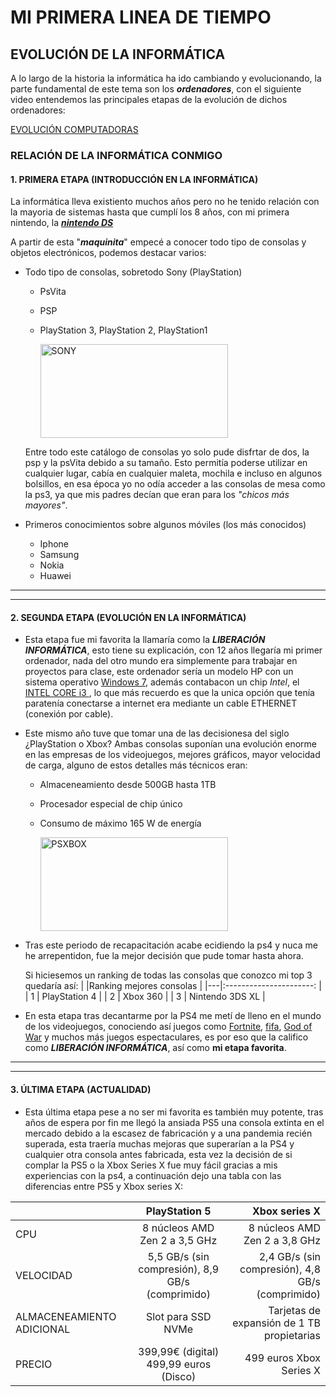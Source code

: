 # **MI PRIMERA LINEA DE TIEMPO** 
## **EVOLUCIÓN DE LA INFORMÁTICA**
   A lo largo de la historia la informática ha ido cambiando y evolucionando, la parte fundamental de este tema son los ***ordenadores***, con el siguiente video entendemos las principales etapas de la evolución de dichos ordenadores:

   [EVOLUCIÓN COMPUTADORAS](https://www.youtube.com/watch?v=lsAeTXNQyIA "MEJOR VIDEO DE LA HISTORIA")
 
### **RELACIÓN DE LA INFORMÁTICA CONMIGO**

 #### 1. PRIMERA ETAPA (INTRODUCCIÓN EN LA INFORMÁTICA)
La informática lleva existiento muchos años pero no he tenido relación con la mayoria de sistemas hasta que cumplí los 8 años, con mi primera nintendo, la ***[nintendo DS](https://upload.wikimedia.org/wikipedia/commons/a/a0/Nintendo-DS-Lite-Black-Open.jpg "MI INICIO")***

A partir de esta "***maquinita***" empecé a conocer todo tipo de consolas y objetos electrónicos, podemos destacar varios:

* Todo tipo de consolas, sobretodo Sony (PlayStation)
    * PsVita
    * PSP
    * PlayStation 3, PlayStation 2, PlayStation1

       <img src="https://e.rpp-noticias.io/xlarge/2019/02/01/422642_746672.jpg" alt="SONY"  width="300" height="150">


    Entre todo este catálogo de consolas yo solo pude disfrtar de dos, la psp y la psVita debido a su tamaño. Esto permitía poderse utilizar en cualquier lugar, cabía en cualquier maleta, mochila e incluso en algunos bolsillos, en esa época yo no odía acceder a las consolas de mesa como la ps3, ya que mis padres decían que eran para los *"chicos más mayores"*.

* Primeros conocimientos sobre algunos móviles (los más conocidos)
    * Iphone
    * Samsung
    * Nokia
    * Huawei

     
---
___

  #### 2. SEGUNDA ETAPA (EVOLUCIÓN EN LA INFORMÁTICA)
  * Esta etapa fue mi favorita la llamaría como la ***LIBERACIÓN INFORMÁTICA***, esto tiene su explicación, con 12 años llegaría mi primer ordenador, nada del otro mundo era simplemente para trabajar en proyectos para clase, este ordenador sería un modelo HP con un sistema operativo [Windows 7](https://winaero.com/blog/wp-content/uploads/2015/04/Windows-7-Start-menu-default-font.png "WINDOWS 7"), además contabacon un chip *Intel*, el [INTEL CORE i3 ](https://www.profesionalreview.com/wp-content/uploads/2020/11/intel-core-i3-9-gen-1.jpg "INTEL"), lo que más recuerdo es que la unica opción que tenía paratenía conectarse a internet era mediante un cable ETHERNET (conexión por cable).
   
 * Este mismo año tuve que tomar una de las decisionesa del siglo ¿PlayStation o Xbox? Ambas consolas suponían una evolución enorme en las empresas de los videojuegos, mejores gráficos, mayor velocidad de carga, alguno de estos detalles más técnicos eran:
    * Almaceneamiento desde 500GB hasta 1TB
    * Procesador especial de chip único
    * Consumo de máximo 165 W de energía

      <img src="https://qph.cf2.quoracdn.net/main-qimg-1755eb2dd86fce9d62e7082aa4035044-lq" alt="PSXBOX" height="150" width="300">

 * Tras este periodo de recapacitación acabe ecidiendo la ps4 y nuca me he arrepentidon, fue la mejor decisión que pude tomar hasta ahora.

    Si hiciesemos un ranking de todas las consolas que conozco mi top 3 quedaría así:
     |   |Ranking mejores consolas |
     |---|:----------------------: |
     | 1 | PlayStation 4           |
     | 2 | Xbox 360                |
     | 3 | Nintendo 3DS XL         |
- En esta etapa tras decantarme por la PS4 me metí de lleno en el mundo de los videojuegos, conociendo así juegos como [Fortnite](https://images.bild.de/5b509693c302a10001b51109/9f5a19c0df1b5f4a3bccf6fa91f99676,bb94e1e1?w=992 "JUEGO DE MI INFANCIA"), [fifa](https://assets.nintendo.com/image/upload/c_fill,w_1200/q_auto:best/f_auto/dpr_2.0/ncom/software/switch/70010000038676/02b078ec6e65f597dc655c1b958bf2dd07961ea45db4d59688ca8746bf28ae6d "JUEGO AL QUE MÁS VICIÉ"), [God of War](https://image.api.playstation.com/vulcan/ap/rnd/202207/1210/4xJ8XB3bi888QTLZYdl7Oi0s.png "JUEGO QUE ME SORPRENDIÓ") y muchos más juegos espectaculares, es por eso que la califico como ***LIBERACIÓN INFORMÁTICA***, así como **mi etapa favorita**.

---
___
#### 3. ÚLTIMA ETAPA (ACTUALIDAD)
- Esta última etapa pese a no ser mi favorita es también muy potente, tras años de espera por fin me llegó la ansiada PS5 una consola extinta en el mercado debido a la escasez de fabricación y a una pandemia recién superada, esta traería muchas mejoras que superarían a la PS4 y cualquier otra consola antes fabricada, esta vez la decisión de si complar la PS5 o la Xbox Series X fue muy fácil gracias a mis experiencias con la ps4, a continuación dejo una tabla con las diferencias entre PS5 y Xbox series X:

|                           |PlayStation 5                                    |Xbox series X                                     |
|-------------              |:-------------:                                  | -----------:                                     |
|  CPU                      | 8 núcleos AMD Zen 2 a 3,5 GHz                   | 8 núcleos AMD Zen 2 a 3,8 GHz                    |
| VELOCIDAD                 | 5,5 GB/s (sin compresión), 8,9 GB/s (comprimido)| 2,4 GB/s (sin compresión), 4,8 GB/s (comprimido) |
| ALMACENEAMIENTO ADICIONAL | Slot para SSD NVMe                              | Tarjetas de expansión de 1 TB propietarias       |
| PRECIO                    | 399,99€ (digital) 499,99 euros (Disco)          | 499 euros Xbox Series X                          |

 
